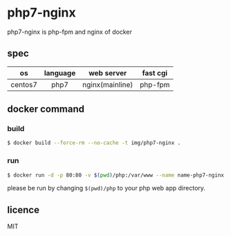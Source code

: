 # php7-nginx

php7-nginx is php-fpm and nginx of docker

## spec

| os | language | web server | fast cgi |
|:--:|:--:|:--:|:--:|
| centos7 | php7 | nginx(mainline) | php-fpm |

## docker command

### build

```bash
$ docker build --force-rm --no-cache -t img/php7-nginx .
```

### run

```bash
$ docker run -d -p 80:80 -v $(pwd)/php:/var/www --name name-php7-nginx img/php7-nginx
```

please be run by changing `$(pwd)/php` to your php web app directory.

## licence

MIT
